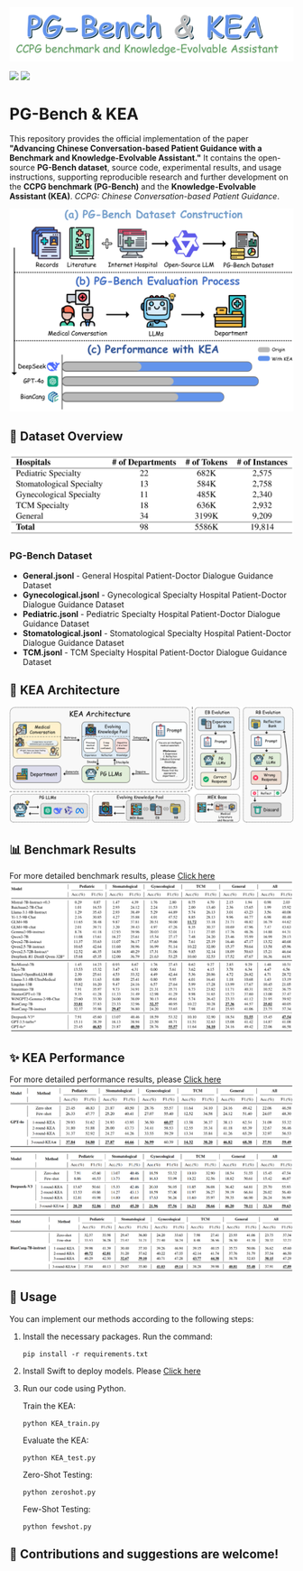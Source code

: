 <img src="Doc/Pictures/title.png" alt="title" border="0">

<p float="left"><img src="https://img.shields.io/badge/python-v3.9+-red"> <img src="https://img.shields.io/badge/pytorch-v2.6+-blue">
   
# PG-Bench & KEA

This repository provides the official implementation of the paper **"Advancing Chinese Conversation-based Patient Guidance with a Benchmark and Knowledge-Evolvable Assistant."** It contains the open-source **PG-Bench dataset**, source code, experimental results, and usage instructions, supporting reproducible research and further development on the **CCPG benchmark (PG-Bench)** and the **Knowledge-Evolvable Assistant (KEA)**. *CCPG: Chinese Conversation-based Patient Guidance*.

<img src="Doc/Pictures/figure1.png" alt="figure1" border="0">


## 📂 Dataset Overview
<img src="Doc/Pictures/table1.png" alt="table1" border="0">

### PG-Bench Dataset
- **General.jsonl** - General Hospital Patient-Doctor Dialogue Guidance Dataset
- **Gynecological.jsonl** - Gynecological Specialty Hospital Patient-Doctor Dialogue Guidance Dataset
- **Pediatric.jsonl** - Pediatric Specialty Hospital Patient-Doctor Dialogue Guidance Dataset  
- **Stomatological.jsonl** - Stomatological Specialty Hospital Patient-Doctor Dialogue Guidance Dataset
- **TCM.jsonl** - TCM Specialty Hospital Patient-Doctor Dialogue Guidance Dataset

## 🧠 KEA Architecture
<img src="Doc/Pictures/figure2.png" alt="figure2" border="0">

## 📊 Benchmark Results
For more detailed benchmark results, please [Click here](Doc/Supplementary%20Experiments/README.md)
<img src="Doc/Pictures/table2.png" alt="table2" border="0">

## ✨ KEA Performance
For more detailed performance results, please [Click here](Doc/Supplementary%20Experiments/README.md)
<img src="Doc/Pictures/table3.png" alt="table3" border="0">
<img src="Doc/Pictures/table4.png" alt="table4" border="0">
<img src="Doc/Pictures/table5.png" alt="table5" border="0">

## 📖 Usage
You can implement our methods according to the following steps:

1. Install the necessary packages. Run the command:
   ```shell
   pip install -r requirements.txt
   ```
2. Install Swift to deploy models. Please [Click here](https://swift.readthedocs.io/zh-cn/latest/index.html)
3. Run our code using Python.
   
   Train the KEA:
   ```shell
   python KEA_train.py
   ```
   Evaluate the KEA:
   ```shell
   python KEA_test.py
   ```
   Zero-Shot Testing:
   ```shell
   python zeroshot.py
   ```
   Few-Shot Testing:
   ```shell
   python fewshot.py
   ```

## 🌟 Contributions and suggestions are welcome!
